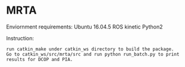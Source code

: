 # MRTA

Enviornment requirements:
	Ubuntu 16.04.5
	ROS kinetic
	Python2


Instruction:
	
	run catkin_make under catkin_ws directory to build the package.
	Go to catkin_ws/src/mrta/src and run python run_batch.py to print results for DCOP and PIA.
